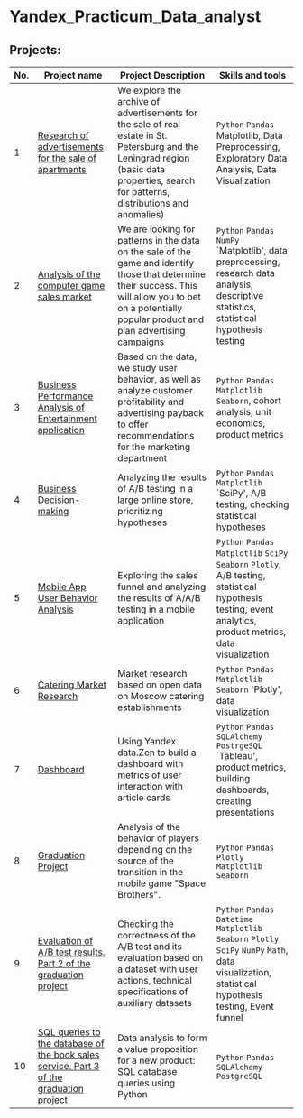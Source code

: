 # Yandex_Practicum_Data_analyst

## Projects:
| No.| Project name | Project Description | Skills and tools |  
|-----------|-------------------|------------------------------------------------------------------|-----------------------------------|
|1 |[Research of advertisements for the sale of apartments ](05%20%D0%A1%D0%B1%D0%BE%D1%80%D0%BD%D1%8B%D0%B9%20%D0%BF%D1%80%D0%BE%D0%B5%D0%BA%D1%82%201)|We explore the archive of advertisements for the sale of real estate in St. Petersburg and the Leningrad region (basic data properties, search for patterns, distributions and anomalies)|`Python` `Pandas` Matplotlib, Data Preprocessing, Exploratory Data Analysis, Data Visualization|
|2 | [Analysis of the computer game sales market](05%20%D0%A1%D0%B1%D0%BE%D1%80%D0%BD%D1%8B%D0%B9%20%D0%BF%D1%80%D0%BE%D0%B5%D0%BA%D1%82%201)|We are looking for patterns in the data on the sale of the game and identify those that determine their success. This will allow you to bet on a potentially popular product and plan advertising campaigns|`Python` `Pandas` `NumPy` `Matplotlib', data preprocessing, research data analysis, descriptive statistics, statistical hypothesis testing|
|3 |[Business Performance Analysis of Entertainment application](07%20%D0%90%D0%BD%D0%B0%D0%BB%D0%B8%D0%B7%20%D0%91%D0%B8%D0%B7%D0%BD%D0%B5%D1%81%20%D0%BF%D0%BE%D0%BA%D0%B0%D0%B7%D0%B0%D1%82%D0%B5%D0%BB%D0%B5%D0%B9)|Based on the data, we study user behavior, as well as analyze customer profitability and advertising payback to offer recommendations for the marketing department|`Python` `Pandas` `Matplotlib` `Seaborn`, cohort analysis, unit economics, product metrics|
|4 |[Business Decision-making](09%20%D0%9F%D1%80%D0%B8%D0%BD%D1%8F%D1%82%D0%B8%D0%B5%20%D1%80%D0%B5%D1%88%D0%B5%D0%BD%D0%B8%D0%B9%20%D0%B2%20%D0%B1%D0%B8%D0%B7%D0%BD%D0%B5%D1%81%D0%B5)|Analyzing the results of A/B testing in a large online store, prioritizing hypotheses|`Python` `Pandas` `Matplotlib` `SciPy', A/B testing, checking statistical hypotheses|
|5 |[Mobile App User Behavior Analysis](10%20%D0%A1%D0%B1%D0%BE%D1%80%D0%BD%D1%8B%D0%B9%20%D0%BF%D1%80%D0%BE%D0%B5%D0%BA%D1%82%202)|Exploring the sales funnel and analyzing the results of A/A/B testing in a mobile application|`Python` `Pandas` `Matplotlib` `SciPy` `Seaborn` `Plotly`, A/B testing, statistical hypothesis testing, event analytics, product metrics, data visualization|
|6 |[Catering Market Research](11%20%D0%9A%D0%B0%D0%BA%20%D1%80%D0%B0%D1%81%D1%81%D0%BA%D0%B0%D0%B7%D0%B0%D1%82%D1%8C%20%D0%B8%D1%81%D1%82%D0%BE%D1%80%D0%B8%D1%8E%20%D1%81%20%D0%BF%D0%BE%D0%BC%D0%BE%D1%89%D1%8C%D1%8E%20%D0%B4%D0%B0%D0%BD%D0%BD%D1%8B%D1%85)|Market research based on open data on Moscow catering establishments|`Python` `Pandas` `Matplotlib` `Seaborn` `Plotly', data visualization|
 7 | [Dashboard](12%20%D0%90%D0%B2%D1%82%D0%BE%D0%BC%D0%B0%D1%82%D0%B8%D0%B7%D0%B0%D1%86%D0%B8%D1%8F%20%D0%B8%20%D0%94%D0%B0%D1%88%D0%B1%D0%BE%D1%80%D0%B4) | Using Yandex data.Zen to build a dashboard with metrics of user interaction with article cards| `Python` `Pandas` `SQLAlchemy` `PostrgeSQL` `Tableau', product metrics, building dashboards, creating presentations|
|8             |[Graduation Project](13%20%D0%92%D1%8B%D0%BF%D1%83%D1%81%D0%BA%D0%BD%D0%BE%D0%B9%20%D0%BF%D1%80%D0%BE%D0%B5%D0%BA%D1%82%20%22%D0%9A%D0%BE%D1%81%D0%BC%D0%B8%D1%87%D0%B5%D1%81%D0%BA%D0%B8%D0%B5%20%D0%B1%D1%80%D0%B0%D1%82%D1%8C%D1%8F%22)|Analysis of the behavior of players depending on the source of the transition in the mobile game "Space Brothers".|`Python` `Pandas` `Plotly` `Matplotlib` `Seaborn`|
| 9 | [Evaluation of A/B test results. Part 2 of the graduation project](14%20%D0%92%D1%8B%D0%BF%D1%83%D1%81%D0%BA%D0%BD%D0%BE%D0%B9%20%D0%BF%D1%80%D0%BE%D0%B5%D0%BA%D1%82%20A%5CB%20test) | Checking the correctness of the A/B test and its evaluation based on a dataset with user actions, technical specifications of auxiliary datasets | `Python` `Pandas` `Datetime` `Matplotlib` `Seaborn` `Plotly` `SciPy` `NumPy` `Math`, data visualization, statistical hypothesis testing, Event funnel |
| 10 | [SQL queries to the database of the book sales service. Part 3 of the graduation project](15%20%D0%92%D1%8B%D0%BF%D1%83%D1%81%D0%BA%D0%BD%D0%BE%D0%B9%20%D0%BF%D1%80%D0%BE%D0%B5%D0%BA%D1%82%20SQL) | Data analysis to form a value proposition for a new product: SQL database queries using Python | `Python` `Pandas` `SQLAlchemy` `PostgreSQL` |
